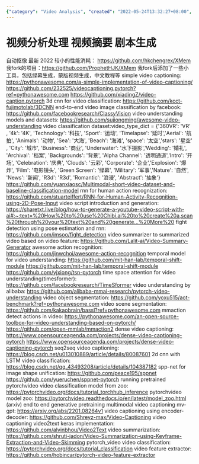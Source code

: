 ```yaml
---
{"category": "Video Analysis", "created": "2022-05-24T13:32:27+08:00", "date": "2022-05-24 13:32:27", "description": "This article focuses on video analysis using popular frameworks PyTorch and Keras. It offers a range of resources to perform tasks such as classification and summarization, along with access to a pretrained model zoo for further customization. Additionally, it provides a link to a helpful video feature extractor tool.", "modified": "2022-09-01T00:44:09+08:00", "tags": ["video processing", "video summarization", "video understanding"], "title": "视频分析处理 剧本生成"}
---
```

# 视频分析处理 视频摘要 剧本生成
自动抠像 最新 2022 较小的性能消耗：
https://github.com/hkchengrex/XMem
我fork的项目：https://github.com/ProphetHJK/XMem
我fork后添加了一些小工具，包括绿幕生成，蒙版视频生成，中文教程等
simple video captioning:
https://pythonawesome.com/a-simple-implementation-of-video-captioning/
https://github.com/232525/videocaptioning.pytorch?ref=pythonawesome.com
https://github.com/xiadingZ/video-caption.pytorch
3d cnn for video classification:
https://github.com/kcct-fujimotolab/3DCNN
end-to-end video image classification by facebook:
https://github.com/facebookresearch/ClassyVision
video understanding models and datasets:
https://github.com/sujiongming/awesome-video-understanding
video classification dataset:
​video_type_dict​ ​=​ {​'360VR'​: ​'VR'​, ​'4k'​: ​'4K'​, ​'Technology'​: ​'科技'​, ​'Sport'​: ​'运动'​, ​'Timelapse'​: ​'延时'​,
​'Aerial'​: ​'航拍'​, ​'Animals'​: ​'动物'​, ​'Sea'​: ​'大海'​, ​'Beach'​: ​'海滩'​, ​'space'​: ​'太空'​,
​'stars'​: ​'星空'​, ​'City'​: ​'城市'​, ​'Business'​: ​'商业'​, ​'Underwater'​: ​'水下摄影'​,
​'Wedding'​: ​'婚礼'​, ​'Archival'​: ​'档案'​, ​'Backgrounds'​: ​'背景'​, ​'Alpha Channel'​: ​'透明通道'​,
​'Intro'​: ​'开场'​, ​'Celebration'​: ​'庆典'​, ​'Clouds'​: ​'云彩'​, ​'Corporate'​: ​'企业'​,
​'Explosion'​: ​'爆炸'​, ​'Film'​: ​'电影镜头'​, ​'Green Screen'​: ​'绿幕'​, ​'Military'​: ​'军事'​,
​'Nature'​: ​'自然'​, ​'News'​: ​'新闻'​, ​'R3d'​: ​'R3d'​, ​'Romantic'​: ​'浪漫'​, ​'Abstract'​: ​'抽象'​}
https://github.com/yuanxiaosc/Multimodal-short-video-dataset-and-baseline-classification-model
rnn for human action recognization:
https://github.com/stuarteiffert/RNN-for-Human-Activity-Recognition-using-2D-Pose-Input
video script introduction and generation:
https://sharetxt.live/blog/how-to-generate-a-youtube-video-script-with-ai#:~:text=%20How%20to%20use%20Chibi.ai%20to%20create%20a,scan%20through%20your%20text%20and%20generate...%20More%20
fight detection using pose estimation and rnn:
https://github.com/imsoo/fight_detection
video summarizer to summarized video based on video feature:
https://github.com/Lalit-ai/Video-Summary-Generator
awesome action recognition:
https://github.com/jinwchoi/awesome-action-recognition
temporal model for video understanding:
https://github.com/mit-han-lab/temporal-shift-module
https://github.com/mit-han-lab/temporal-shift-module
https://github.com/yjxiong/tsn-pytorch
time space attention for video understanding(timesformer):
https://github.com/facebookresearch/TimeSformer
video understanding by alibaba:
https://github.com/alibaba-mmai-research/pytorch-video-understanding
video object segmentation:
https://github.com/yoxu515/aot-benchmark?ref=pythonawesome.com
video scene segmentation:
https://github.com/kakaobrain/bassl?ref=pythonawesome.com
mmaction detect actions in video:
https://pythonawesome.com/an-open-source-toolbox-for-video-understanding-based-on-pytorch/
https://github.com/open-mmlab/mmaction2
dense video captioning:
https://www.opensourceagenda.com/projects/dense-video-captioning-pytorch
https://www.opensourceagenda.com/projects/dense-video-captioning-pytorch
seq2seq video captioning:
https://blog.csdn.net/u013010889/article/details/80087601
2d cnn with LSTM video classification:
https://blog.csdn.net/qq_43493208/article/details/104387182
spp-net for image shape unification:
https://github.com/peace195/sppnet
https://github.com/yueruchen/sppnet-pytorch
running pretrained pytorchvideo video classification model from zoo:
https://pytorchvideo.org/docs/tutorial_torchhub_inference
pytorchvideo model zoo:
https://pytorchvideo.readthedocs.io/en/latest/model_zoo.html
(arxiv) end to end generative pretraining multimodal video captioning mv-gpt:
https://arxiv.org/abs/2201.08264v1
video captioning using encoder-decoder:
https://github.com/Shreyz-max/Video-Captioning
video captioning video2text keras implementation:
https://github.com/alvinbhou/Video2Text
video summarization:
https://github.com/shruti-jadon/Video-Summarization-using-Keyframe-Extraction-and-Video-Skimming
pytorch_video video classification:
https://pytorchvideo.org/docs/tutorial_classification
video feature extractor:
https://github.com/hobincar/pytorch-video-feature-extractor